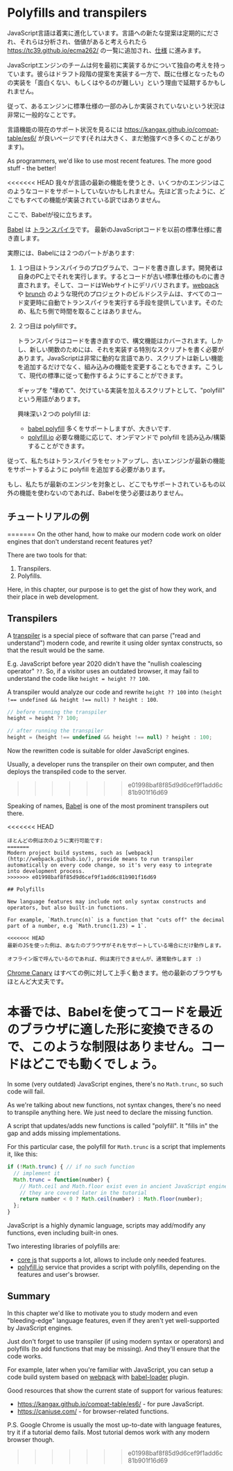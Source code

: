 
# Polyfills and transpilers

JavaScript言語は着実に進化しています。言語への新たな提案は定期的にだされ、それらは分析され、価値があると考えられたら <https://tc39.github.io/ecma262/> の一覧に追加され、[仕様](http://www.ecma-international.org/publications/standards/Ecma-262.htm) に進みます。

JavaScriptエンジンのチームは何を最初に実装するかについて独自の考えを持っています。彼らはドラフト段階の提案を実装する一方で、既に仕様となったものの実装を「面白くない、もしくはやるのが難しい」という理由で延期するかもしれません。

従って、あるエンジンに標準仕様の一部のみしか実装されていないという状況は非常に一般的なことです。

言語機能の現在のサポート状況を見るには <https://kangax.github.io/compat-table/es6/> が良いページです(それは大きく、まだ勉強すべき多くのことがあります)。

As programmers, we'd like to use most recent features. The more good stuff - the better!

<<<<<<< HEAD
我々が言語の最新の機能を使うとき、いくつかのエンジンはこのようなコードをサポートしていないかもしれません。先ほど言ったように、どこでもすべての機能が実装されている訳ではありません。

ここで、Babelが役に立ちます。

[Babel](https://babeljs.io) は [トランスパイラ](https://en.wikipedia.org/wiki/Source-to-source_compiler)です。
最新のJavaScriptコードを以前の標準仕様に書き直します。

実際には、Babelには２つのパートがあります:

1. １つ目はトランスパイラのプログラムで、コードを書き直します。開発者は自身のPC上でそれを実行します。するとコードが古い標準仕様のものに書き直されます。そして、コードはWebサイトにデリバリされます。[webpack](http://webpack.github.io/) や [brunch](http://brunch.io/) のような現代のプロジェクトのビルドシステムは、すべてのコード変更時に自動でトランスパイラを実行する手段を提供しています。そのため、私たち側で時間を取ることはありません。

2. ２つ目は polyfillです。

    トランスパイラはコードを書き直すので、構文機能はカバーされます。しかし、新しい関数のためには、それを実装する特別なスクリプトを書く必要があります。JavaScriptは非常に動的な言語であり、スクリプトは新しい機能を追加するだけでなく、組み込みの機能を変更することもできます。こうして、現代の標準に従って動作するようにすることができます。

    ギャップを "埋めて"、欠けている実装を加えるスクリプトとして、"polyfill" という用語があります。

    興味深い２つの polyfill は:
    - [babel polyfill](https://babeljs.io/docs/usage/polyfill/) 多くをサポートしますが、大きいです.
    - [polyfill.io](http://polyfill.io) 必要な機能に応じて、オンデマンドで polyfill を読み込み/構築することができます。

従って、私たちはトランスパイラをセットアップし、古いエンジンが最新の機能をサポートするように polyfill を追加する必要があります。

もし、私たちが最新のエンジンを対象とし、どこでもサポートされているもの以外の機能を使わないのであれば、Babelを使う必要はありません。

## チュートリアルの例 
=======
On the other hand, how to make our modern code work on older engines that don't understand recent features yet?

There are two tools for that:

1. Transpilers.
2. Polyfills.

Here, in this chapter, our purpose is to get the gist of how they work, and their place in web development.

## Transpilers

A [transpiler](https://en.wikipedia.org/wiki/Source-to-source_compiler) is a special piece of software that can parse ("read and understand") modern code, and rewrite it using older syntax constructs, so that the result would be the same.

E.g. JavaScript before year 2020 didn't have the "nullish coalescing operator" `??`. So, if a visitor uses an outdated browser, it may fail to understand the code like `height = height ?? 100`.

A transpiler would analyze our code and rewrite `height ?? 100` into `(height !== undefined && height !== null) ? height : 100`.

```js
// before running the transpiler
height = height ?? 100;

// after running the transpiler
height = (height !== undefined && height !== null) ? height : 100;
```

Now the rewritten code is suitable for older JavaScript engines.

Usually, a developer runs the transpiler on their own computer, and then deploys the transpiled code to the server.
>>>>>>> e01998baf8f85d9d6cef9f1add6c81b901f16d69

Speaking of names, [Babel](https://babeljs.io) is one of the most prominent transpilers out there. 

<<<<<<< HEAD
````online
ほとんどの例は次のように実行可能です:
=======
Modern project build systems, such as [webpack](http://webpack.github.io/), provide means to run transpiler automatically on every code change, so it's very easy to integrate into development process.
>>>>>>> e01998baf8f85d9d6cef9f1add6c81b901f16d69

## Polyfills

New language features may include not only syntax constructs and operators, but also built-in functions.

For example, `Math.trunc(n)` is a function that "cuts off" the decimal part of a number, e.g `Math.trunc(1.23) = 1`.

<<<<<<< HEAD
最新のJSを使った例は、あなたのブラウザがそれをサポートしている場合にだけ動作します。
````

```offline
オフライン版で呼んでいるのであれば、例は実行できませんが、通常動作します :)
```

[Chrome Canary](https://www.google.com/chrome/browser/canary.html) はすべての例に対して上手く動きます。他の最新のブラウザもほとんど大丈夫です。

本番では、Babelを使ってコードを最近のブラウザに適した形に変換できるので、このような制限はありません。コードはどこでも動くでしょう。
=======
In some (very outdated) JavaScript engines, there's no `Math.trunc`, so such code will fail.

As we're talking about new functions, not syntax changes, there's no need to transpile anything here. We just need to declare the missing function.

A script that updates/adds new functions is called "polyfill". It "fills in" the gap and adds missing implementations.

For this particular case, the polyfill for `Math.trunc` is a script that implements it, like this:

```js
if (!Math.trunc) { // if no such function
  // implement it
  Math.trunc = function(number) {
    // Math.ceil and Math.floor exist even in ancient JavaScript engines
    // they are covered later in the tutorial
    return number < 0 ? Math.ceil(number) : Math.floor(number);
  };
}
```

JavaScript is a highly dynamic language, scripts may add/modify any functions, even including built-in ones. 

Two interesting libraries of polyfills are:
- [core js](https://github.com/zloirock/core-js) that supports a lot, allows to include only needed features.
- [polyfill.io](http://polyfill.io) service that provides a script with polyfills, depending on the features and user's browser.


## Summary

In this chapter we'd like to motivate you to study modern and even "bleeding-edge" language features, even if they aren't yet well-supported by JavaScript engines.

Just don't forget to use transpiler (if using modern syntax or operators) and polyfills (to add functions that may be missing). And they'll ensure that the code works.

For example, later when you're familiar with JavaScript, you can setup a code build system based on [webpack](http://webpack.github.io/) with [babel-loader](https://github.com/babel/babel-loader) plugin.

Good resources that show the current state of support for various features:
- <https://kangax.github.io/compat-table/es6/> - for pure JavaScript.
- <https://caniuse.com/> - for browser-related functions.

P.S. Google Chrome is usually the most up-to-date with language features, try it if a tutorial demo fails. Most tutorial demos work with any modern browser though.

>>>>>>> e01998baf8f85d9d6cef9f1add6c81b901f16d69
